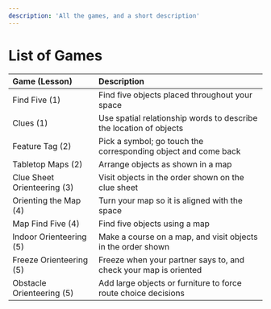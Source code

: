 ```yaml
---
description: 'All the games, and a short description'
---
```


# List of Games

| Game \(Lesson\) | Description |
| :--- | :--- |
| Find Five \(1\) | Find five objects placed throughout your space |
| Clues \(1\) | Use spatial relationship words to describe the location of objects |
| Feature Tag \(2\) | Pick a symbol; go touch the corresponding object and come back |
| Tabletop Maps \(2\) | Arrange objects as shown in a map |
| Clue Sheet Orienteering \(3\) | Visit objects in the order shown on the clue sheet |
| Orienting the Map \(4\) | Turn your map so it is aligned with the space |
| Map Find Five \(4\) | Find five objects using a map |
| Indoor Orienteering \(5\) | Make a course on a map, and visit objects in the order shown |
| Freeze Orienteering \(5\) | Freeze when your partner says to, and check your map is oriented |
| Obstacle Orienteering \(5\) | Add large objects or furniture to force route choice decisions |



